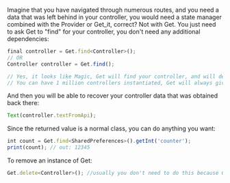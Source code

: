 

Imagine that you have navigated through numerous routes, and you need a data that was left behind in your controller, you would need a state manager combined with the Provider or Get_it, correct? Not with Get. You just need to ask Get to "find" for your controller, you don't need any additional dependencies:

```js
final controller = Get.find<Controller>();
// OR
Controller controller = Get.find();

// Yes, it looks like Magic, Get will find your controller, and will deliver it to you.
// You can have 1 million controllers instantiated, Get will always give you the right controller.
```

And then you will be able to recover your controller data that was obtained back there:

```js
Text(controller.textFromApi);
```

Since the returned value is a normal class, you can do anything you want:
```js
int count = Get.find<SharedPreferences>().getInt('counter');
print(count); // out: 12345
```

To remove an instance of Get:

```js
Get.delete<Controller>(); //usually you don't need to do this because GetX already delete unused controllers
```
